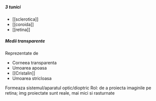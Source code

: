 ##### 3 tunici
- [[sclerotica]]
- [[coroida]]
- [[retina]]

##### Medii transparente
Reprezentate de
- Corneea transparenta
- Umoarea apoasa
- [[Cristalin]]
- Umoarea stricloasa

Formeaza sistemul/aparatul optic/dioptric
Rol: de a proiecta imaginile pe retina; img proiectate sunt reale, mai mici si rasturnate

